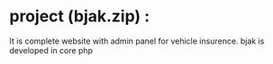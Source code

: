 # project (bjak.zip) :
It is complete website with admin panel for vehicle insurence.
bjak is developed in core php
